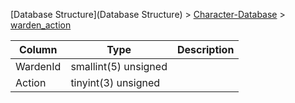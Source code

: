 [Database Structure](Database Structure) > [Character-Database](Character-Database) > [warden_action](warden_action)

Column | Type | Description
--- | --- | ---
WardenId | smallint(5) unsigned | 
Action | tinyint(3) unsigned | 
